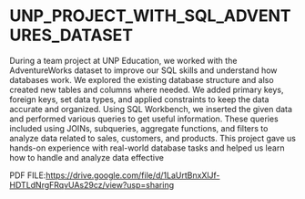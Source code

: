 # UNP_PROJECT_WITH_SQL_ADVENTURES_DATASET

During a team project at UNP Education, we worked with the AdventureWorks dataset to improve our SQL skills and understand how databases work. We explored the existing database structure and also created new tables and columns where needed. We added primary keys, foreign keys, set data types, and applied constraints to keep the data accurate and organized. Using SQL Workbench, we inserted the given data and performed various queries to get useful information. These queries included using JOINs, subqueries, aggregate functions, and filters to analyze data related to sales, customers, and products. This project gave us hands-on experience with real-world database tasks and helped us learn how to handle and analyze data effective


PDF FILE:https://drive.google.com/file/d/1LaUrtBnxXlJf-HDTLdNrgFRqvUAs29cz/view?usp=sharing
